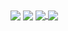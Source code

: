 <img align="center" src="https://github-readme-stats.vercel.app/api?username=NeserCode&show_icons=true&theme=codeSTACKr" />
<img align="center" src="https://github-readme-stats.vercel.app/api/top-langs/?username=NeserCode&layout=compact" />
<a href="https://github.com/NeserCode/Team-Application">
  <img align="center" src="https://github-readme-stats.vercel.app/api/pin/?username=NeserCode&repo=Team-Application" />
</a>
<a href="https://github.com/NeserCode/NCodeUI">
  <img align="center" src="https://github-readme-stats.vercel.app/api/pin/?username=NeserCode&repo=NCodeUI" />
</a>
